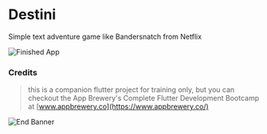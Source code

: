 # Destini 
Simple text adventure game like Bandersnatch from Netflix

![Finished App](https://github.com/londonappbrewery/Images/blob/master/Destini.gif)

### Credits
> this is a companion flutter project for training only, but you can checkout the App Brewery's Complete Flutter Development Bootcamp at [www.appbrewery.co](https://www.appbrewery.co/)

![End Banner](https://github.com/londonappbrewery/Images/blob/master/readme-end-banner.png)
